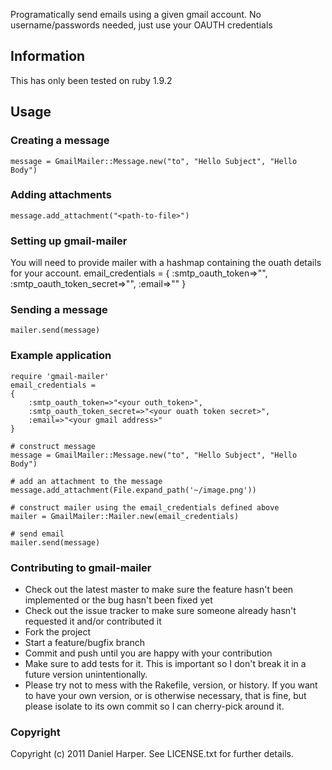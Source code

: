 Programatically send emails using a given gmail account. No username/passwords needed, just use your OAUTH credentials

## Information
This has only been tested on ruby 1.9.2

## Usage
### Creating a message
    message = GmailMailer::Message.new("to", "Hello Subject", "Hello Body")

### Adding attachments
    message.add_attachment("<path-to-file>")

### Setting up gmail-mailer
You will need to provide mailer with a hashmap containing the ouath details for your account.
    email_credentials = 
    {
        :smtp_oauth_token=>"<your outh_token>",
        :smtp_oauth_token_secret=>"<your ouath token secret>", 
        :email=>"<your gmail address>"
    }

### Sending a message
    mailer.send(message)

### Example application
    require 'gmail-mailer'
    email_credentials = 
    {
        :smtp_oauth_token=>"<your outh_token>",
        :smtp_oauth_token_secret=>"<your ouath token secret>", 
        :email=>"<your gmail address>"
    }

    # construct message
    message = GmailMailer::Message.new("to", "Hello Subject", "Hello Body")

    # add an attachment to the message
    message.add_attachment(File.expand_path('~/image.png'))

    # construct mailer using the email_credentials defined above
    mailer = GmailMailer::Mailer.new(email_credentials)

    # send email
    mailer.send(message)
       
### Contributing to gmail-mailer
 
* Check out the latest master to make sure the feature hasn't been implemented or the bug hasn't been fixed yet
* Check out the issue tracker to make sure someone already hasn't requested it and/or contributed it
* Fork the project
* Start a feature/bugfix branch
* Commit and push until you are happy with your contribution
* Make sure to add tests for it. This is important so I don't break it in a future version unintentionally.
* Please try not to mess with the Rakefile, version, or history. If you want to have your own version, or is otherwise necessary, that is fine, but please isolate to its own commit so I can cherry-pick around it.

### Copyright

Copyright (c) 2011 Daniel Harper. See LICENSE.txt for
further details.

